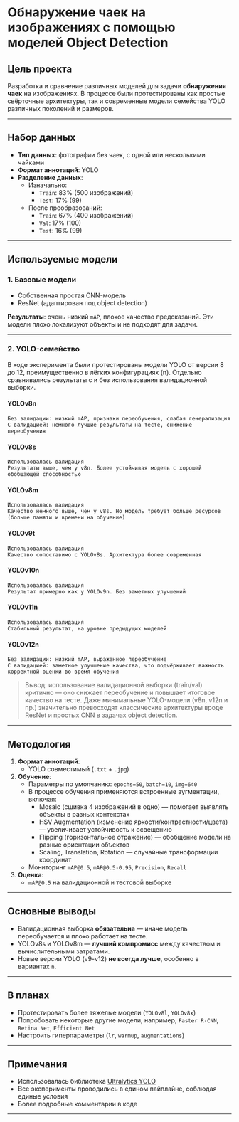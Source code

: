 # Обнаружение чаек на изображениях с помощью моделей Object Detection

## Цель проекта

Разработка и сравнение различных моделей для задачи **обнаружения чаек** на изображениях. 
В процессе были протестированы как простые свёрточные архитектуры, 
так и современные модели семейства YOLO различных поколений и размеров.

---

## Набор данных

- **Тип данных**: фотографии без чаек, с одной или несколькими чайками
- **Формат аннотаций**: YOLO
- **Разделение данных**:
    - Изначально:
        - `Train`: 83% (500 изображений)
        - `Test`: 17% (99) 
  - После преобразований:
    - `Train`: 67% (400 изображений)
    - `Val`: 17% (100)
    - `Test`: 16% (99)
---

## Используемые модели

### 1. Базовые модели

- Собственная простая CNN-модель
- ResNet (адаптирован под object detection)

**Результаты**: очень низкий `mAP`, плохое качество предсказаний.
Эти модели плохо локализуют объекты и не подходят для задачи.

---

### 2. YOLO-семейство

В ходе эксперимента были протестированы модели YOLO от версии 8 до 12, 
преимущественно в лёгких конфигурациях (n). 
Отдельно сравнивались результаты с и без использования валидационной выборки.

#### YOLOv8n
    Без валидации: низкий mAP, признаки переобучения, слабая генерализация
    С валидацией: немного лучшие результаты на тесте, снижение переобучения

#### YOLOv8s
    Использовалась валидация
    Результаты выше, чем у v8n. Более устойчивая модель с хорошей обобщающей способностью

#### YOLOv8m
    Использовалась валидация
    Качество немного выше, чем у v8s. Но модель требует больше ресурсов (больше памяти и времени на обучение)

#### YOLOv9t
    Использовалась валидация
    Качество сопоставимо с YOLOv8s. Архитектура более современная

#### YOLOv10n
    Использовалась валидация
    Результат примерно как у YOLOv9n. Без заметных улучшений

#### YOLOv11n
    Использовалась валидация
    Стабильный результат, на уровне предыдущих моделей

#### YOLOv12n
    Без валидации: низкий mAP, выраженное переобучение
    С валидацией: заметное улучшение качества, что подчёркивает важность корректной оценки во время обучения

> Вывод: использование валидационной выборки (train/val) критично —
оно снижает переобучение и повышает итоговое качество на тесте. 
Даже минимальные YOLO-модели (v8n, v12n и пр.) значительно превосходят классические архитектуры 
вроде ResNet и простых CNN в задачах object detection.

---

## Методология

1. **Формат аннотаций**:
   - YOLO совместимый (`.txt` + `.jpg`)
2. **Обучение**:
   - Параметры по умолчанию: `epochs=50`, `batch=10`, `img=640`
   - В процессе обучения применяются встроенные аугментации, включая:
     - Mosaic (сшивка 4 изображений в одно) — помогает выявлять объекты в разных контекстах
     - HSV Augmentation (изменение яркости/контрастности/цвета) — увеличивает устойчивость к освещению
     - Flipping (горизонтальное отражение) — обобщение модели на разные ориентации объектов
     - Scaling, Translation, Rotation — случайные трансформации координат
   - Мониторинг `mAP@0.5`, `mAP@0.5-0.95`, `Precision`, `Recall`
3. **Оценка**:
   - `mAP@0.5` на валидационной и тестовой выборке

---

## Основные выводы

- Валидационная выборка **обязательна** — иначе модель переобучается и плохо работает на тесте.
- YOLOv8s и YOLOv8m — **лучший компромисс** между качеством и вычислительными затратами.
- Новые версии YOLO (v9-v12) **не всегда лучше**, особенно в вариантах `n`.

---

## В планах

- Протестировать более тяжелые модели (`YOLOv8l`, `YOLOv8x`)
- Попробовать некоторые другие модели, например, `Faster R-CNN`, `Retina Net`, `Efficient Net`
- Настроить гиперпараметры (`lr`, `warmup`, `augmentations`)

---

## Примечания

- Использовалась библиотека [Ultralytics YOLO](https://github.com/ultralytics/ultralytics)
- Все эксперименты проводились в едином пайплайне, соблюдая единые условия
- Более подробные комментарии в коде

---
